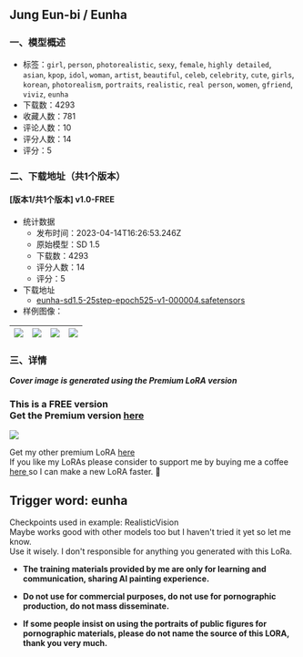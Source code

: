 ## Jung Eun-bi / Eunha
### 一、模型概述

- 标签：`girl`, `person`, `photorealistic`, `sexy`, `female`, `highly detailed`, `asian`, `kpop`, `idol`, `woman`, `artist`, `beautiful`, `celeb`, `celebrity`, `cute`, `girls`, `korean`, `photorealism`, `portraits`, `realistic`, `real person`, `women`, `gfriend`, `viviz`, `eunha`
- 下载数：4293
- 收藏人数：781
- 评论人数：10
- 评分人数：14
- 评分：5

### 二、下载地址（共1个版本）

#### [版本1/共1个版本] v1.0-FREE

- 统计数据
  - 发布时间：2023-04-14T16:26:53.246Z
  - 原始模型：SD 1.5
  - 下载数：4293
  - 评分人数：14
  - 评分：5
- 下载地址
  - [eunha-sd1.5-25step-epoch525-v1-000004.safetensors](https://civitai.com/api/download/models/22655)
- 样例图像：

| <img src="https://image.civitai.com/xG1nkqKTMzGDvpLrqFT7WA/1fedb6c0-a5a6-42dc-5183-82295ee04900/width=450/493342.jpeg" /> | <img src="https://image.civitai.com/xG1nkqKTMzGDvpLrqFT7WA/afc6908e-a2c1-4131-8ba3-3d1830d39d00/width=450/244117.jpeg" /> | <img src="https://image.civitai.com/xG1nkqKTMzGDvpLrqFT7WA/71475659-b075-4cf3-cb6e-b364bce57d00/width=450/244125.jpeg" /> | <img src="https://image.civitai.com/xG1nkqKTMzGDvpLrqFT7WA/ce4d75ae-e1b0-476f-dd2e-36dbff6b9b00/width=450/244119.jpeg" /> |
| ---- | ---- | ---- | ---- |


### 三、详情
<p><strong><em>Cover image is generated using the Premium LoRA version</em></strong></p><h3><strong>This is a FREE version</strong><br /><strong>Get the Premium version </strong><a target="_blank" rel="ugc" href="https://ko-fi.com/s/2d4fb57655"><strong>here</strong></a></h3><img src="https://imagecache.civitai.com/xG1nkqKTMzGDvpLrqFT7WA/622d7b4f-c0af-4e1b-a0e4-cbade9e9c100/width=525/622d7b4f-c0af-4e1b-a0e4-cbade9e9c100.jpeg" /><p>Get my other premium LoRA <a target="_blank" rel="ugc" href="https://ko-fi.com/ramen_/shop">here</a><br />If you like my LoRAs please consider to support me by buying me a coffee <a target="_blank" rel="ugc" href="https://ko-fi.com/ramen_">here</a><a target="_blank" rel="ugc" href="https://www.buymeacoffee.com/_ramen_"> </a>so I can make a new LoRA faster. 💖<br /></p><h2>Trigger word: eunha</h2><p></p><p>Checkpoints used in example: RealisticVision<br />Maybe works good with other models too but I haven't tried it yet so let me know.<br />Use it wisely. I don't responsible for anything you generated with this LoRa.</p><p></p><ul><li><p><strong>The training materials provided by me are only for learning and communication, sharing AI painting experience.</strong></p></li><li><p><strong>Do not use for commercial purposes, do not use for pornographic production, do not mass disseminate.</strong></p></li><li><p><strong>If some people insist on using the portraits of public figures for pornographic materials, please do not name the source of this LORA, thank you very much.</strong></p></li></ul>